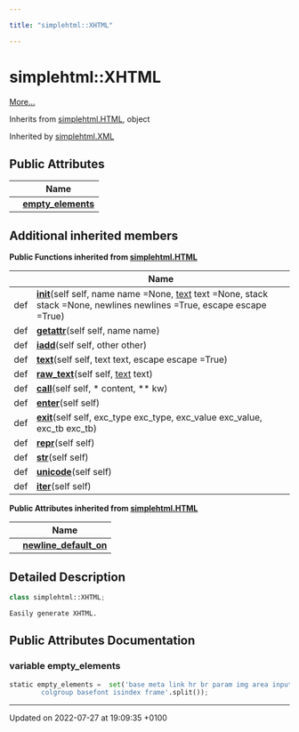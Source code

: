 ```yaml
---

title: "simplehtml::XHTML"

---
```


# simplehtml::XHTML



 [More...](#detailed-description)

Inherits from [simplehtml.HTML](http://example.org/classes/classsimplehtml_1_1html/), object

Inherited by [simplehtml.XML](http://example.org/classes/classsimplehtml_1_1xml/)

## Public Attributes

|                | Name           |
| -------------- | -------------- |
| | **[empty_elements](http://example.org/classes/classsimplehtml_1_1xhtml/#variable-empty-elements)**  |

## Additional inherited members

**Public Functions inherited from [simplehtml.HTML](http://example.org/classes/classsimplehtml_1_1html/)**

|                | Name           |
| -------------- | -------------- |
| def | **[__init__](http://example.org/classes/classsimplehtml_1_1html/#function---init--)**(self self, name name =None, <a href="http://example.org/classes/classsimplehtml_1_1html/#function-text">text</a> text =None, stack stack =None, newlines newlines =True, escape escape =True) |
| def | **[__getattr__](http://example.org/classes/classsimplehtml_1_1html/#function---getattr--)**(self self, name name) |
| def | **[__iadd__](http://example.org/classes/classsimplehtml_1_1html/#function---iadd--)**(self self, other other) |
| def | **[text](http://example.org/classes/classsimplehtml_1_1html/#function-text)**(self self, text text, escape escape =True) |
| def | **[raw_text](http://example.org/classes/classsimplehtml_1_1html/#function-raw-text)**(self self, <a href="http://example.org/classes/classsimplehtml_1_1html/#function-text">text</a> text) |
| def | **[__call__](http://example.org/classes/classsimplehtml_1_1html/#function---call--)**(self self, * content, ** kw) |
| def | **[__enter__](http://example.org/classes/classsimplehtml_1_1html/#function---enter--)**(self self) |
| def | **[__exit__](http://example.org/classes/classsimplehtml_1_1html/#function---exit--)**(self self, exc_type exc_type, exc_value exc_value, exc_tb exc_tb) |
| def | **[__repr__](http://example.org/classes/classsimplehtml_1_1html/#function---repr--)**(self self) |
| def | **[__str__](http://example.org/classes/classsimplehtml_1_1html/#function---str--)**(self self) |
| def | **[__unicode__](http://example.org/classes/classsimplehtml_1_1html/#function---unicode--)**(self self) |
| def | **[__iter__](http://example.org/classes/classsimplehtml_1_1html/#function---iter--)**(self self) |

**Public Attributes inherited from [simplehtml.HTML](http://example.org/classes/classsimplehtml_1_1html/)**

|                | Name           |
| -------------- | -------------- |
| | **[newline_default_on](http://example.org/classes/classsimplehtml_1_1html/#variable-newline-default-on)**  |


## Detailed Description

```python
class simplehtml::XHTML;
```




```
Easily generate XHTML.
```

## Public Attributes Documentation

### variable empty_elements

```python
static empty_elements =  set('base meta link hr br param img area input col \
        colgroup basefont isindex frame'.split());
```


-------------------------------

Updated on 2022-07-27 at 19:09:35 +0100